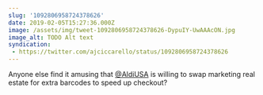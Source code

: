 ```yaml
---
slug: '1092806958724378626'
date: 2019-02-05T15:27:36.000Z
image: /assets/img/tweet-1092806958724378626-DypuIY-UwAAAcON.jpg
image_alt: TODO Alt text
syndication:
 - https://twitter.com/ajciccarello/status/1092806958724378626
---
```


Anyone else find it amusing that [@AldiUSA](https://twitter.com/AldiUSA) is willing to swap marketing real estate for extra barcodes to speed up checkout? 
